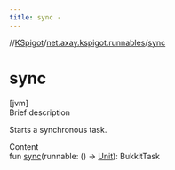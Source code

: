 ```yaml
---
title: sync -
---
```

//[KSpigot](../index.md)/[net.axay.kspigot.runnables](index.md)/[sync](sync.md)



# sync  
[jvm]  
Brief description  


Starts a synchronous task.

  
Content  
fun [sync](sync.md)(runnable: () -> [Unit](https://kotlinlang.org/api/latest/jvm/stdlib/kotlin/-unit/index.html)): BukkitTask  



